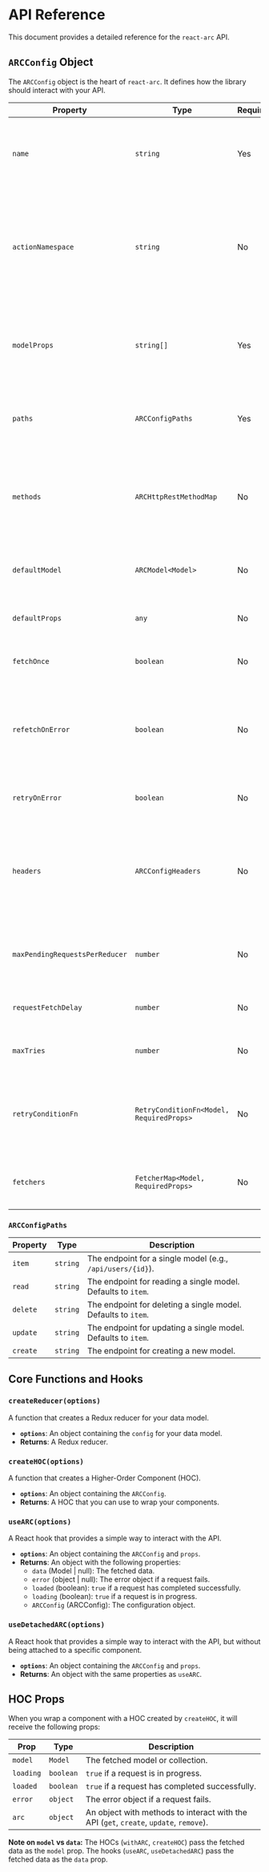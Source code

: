 
# API Reference

This document provides a detailed reference for the `react-arc` API.

## `ARCConfig` Object

The `ARCConfig` object is the heart of `react-arc`. It defines how the library should interact with your API.

| Property                   | Type                               | Required | Description                                                                                                                                 |
| -------------------------- | ---------------------------------- | -------- | ------------------------------------------------------------------------------------------------------------------------------------------- |
| `name`                     | `string`                           | Yes      | The name of your data model. This will be used as the key in the Redux store.                                                              |
| `actionNamespace`          | `string`                           | No       | The namespace for the Redux actions (e.g., `PORTFOLIO`). If not provided, it will be generated from the `name`.                             |
| `modelProps`               | `string[]`                         | Yes      | An array of strings that represent the unique identifier for a model (e.g., `['id']`).                                                    |
| `paths`                    | `ARCConfigPaths`                   | Yes      | An object containing the API endpoints for your data model.                                                                                 |
| `methods`                  | `ARCHttpRestMethodMap`             | No       | An object containing the HTTP methods for CRUD operations. Defaults to `GET`, `POST`, `PUT`, `DELETE`.                                      |
| `defaultModel`             | `ARCModel<Model>`                  | No       | The default model to use when creating a new model.                                                                                         |
| `defaultProps`             | `any`                              | No       | The default props to pass to the component.                                                                                                 |
| `fetchOnce`                | `boolean`                          | No       | If `true`, the data will be fetched only once.                                                                                              |
| `refetchOnError`           | `boolean`                          | No       | If `true`, the data will be refetched if an error occurs when the component is remounted.                                                   |
| `retryOnError`             | `boolean`                          | No       | If `true`, the request will be retried if it fails.                                                                                         |
| `headers`                  | `ARCConfigHeaders`                 | No       | The headers to add to the fetch request. Supports templating using component's props and `{syntax}`.                                      |
| `maxPendingRequestsPerReducer` | `number`                           | No       | The maximum number of simultaneous requests per reducer.                                                                                    |
| `requestFetchDelay`        | `number`                           | No       | The delay in milliseconds between two requests.                                                                                             |
| `maxTries`                 | `number`                           | No       | The number of times to retry a failed request.                                                                                              |
| `retryConditionFn`         | `RetryConditionFn<Model, RequiredProps>` | No       | A function that determines whether a failed request should be retried.                                                                    |
| `fetchers`                 | `FetcherMap<Model, RequiredProps>` | No       | An object containing custom fetcher functions.                                                                                              |

### `ARCConfigPaths`

| Property | Type     | Description                                                              |
| -------- | -------- | ------------------------------------------------------------------------ |
| `item`   | `string` | The endpoint for a single model (e.g., `/api/users/{id}`).               |
| `read`   | `string` | The endpoint for reading a single model. Defaults to `item`.             |
| `delete` | `string` | The endpoint for deleting a single model. Defaults to `item`.            |
| `update` | `string` | The endpoint for updating a single model. Defaults to `item`.            |
| `create` | `string` | The endpoint for creating a new model.                                   |

## Core Functions and Hooks

### `createReducer(options)`

A function that creates a Redux reducer for your data model.

*   **`options`**: An object containing the `config` for your data model.
*   **Returns**: A Redux reducer.

### `createHOC(options)`

A function that creates a Higher-Order Component (HOC).

*   **`options`**: An object containing the `ARCConfig`.
*   **Returns**: A HOC that you can use to wrap your components.

### `useARC(options)`

A React hook that provides a simple way to interact with the API.

*   **`options`**: An object containing the `ARCConfig` and `props`.
*   **Returns**: An object with the following properties:
    *   `data` (Model | null): The fetched data.
    *   `error` (object | null): The error object if a request fails.
    *   `loaded` (boolean): `true` if a request has completed successfully.
    *   `loading` (boolean): `true` if a request is in progress.
    *   `ARCConfig` (ARCConfig): The configuration object.

### `useDetachedARC(options)`

A React hook that provides a simple way to interact with the API, but without being attached to a specific component.

*   **`options`**: An object containing the `ARCConfig` and `props`.
*   **Returns**: An object with the same properties as `useARC`.

## HOC Props

When you wrap a component with a HOC created by `createHOC`, it will receive the following props:

| Prop      | Type      | Description                                                              |
| --------- | --------- | ------------------------------------------------------------------------ |
| `model`   | `Model`   | The fetched model or collection.                                         |
| `loading` | `boolean` | `true` if a request is in progress.                                      |
| `loaded`  | `boolean` | `true` if a request has completed successfully.                          |
| `error`   | `object`  | The error object if a request fails.                                     |
| `arc`     | `object`  | An object with methods to interact with the API (`get`, `create`, `update`, `remove`). |

**Note on `model` vs `data`:** The HOCs (`withARC`, `createHOC`) pass the fetched data as the `model` prop. The hooks (`useARC`, `useDetachedARC`) pass the fetched data as the `data` prop.

